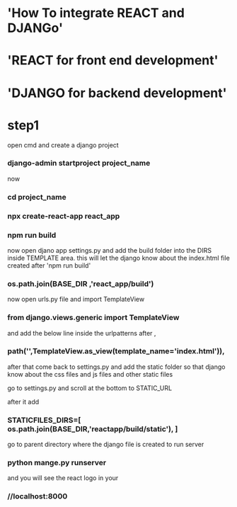 # 'How To integrate REACT and DJANGo'
# 'REACT for front end development'
# 'DJANGO for backend development'

# step1
open cmd and create a django project 
### django-admin startproject project_name
now
### cd project_name

### npx create-react-app react_app

### npm run build

now open djano app settings.py and add the build folder into the DIRS inside TEMPLATE area. this will let the django know about the index.html file created after 'npm run build'

### os.path.join(BASE_DIR ,'react_app/build')

now open urls.py file and import TemplateView

### from django.views.generic import TemplateView

and add the below line inside the urlpatterns after ,

### path('',TemplateView.as_view(template_name='index.html')),


after that come back to settings.py and add the static folder so that django know about the css files and js files and other static files 

go to settings.py and scroll at the bottom to STATIC_URL

after it add 

### STATICFILES_DIRS=[ os.path.join(BASE_DIR,'reactapp/build/static'), ]

go to parent directory where the django file is created to run server

### python mange.py runserver

and you will see the react logo in your 
### //localhost:8000 